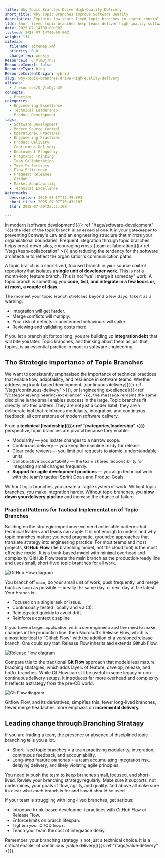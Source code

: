 ```yaml
---
title: Why Topic Branches Drive High-Quality Delivery
short_title: Why Topic Branches Improve Software Quality
description: Explains how short-lived topic branches in source control improve software quality, enable modularity, speed up integration, and support agile, continuous delivery practices.
tldr: Short-lived topic branches help teams deliver high-quality software by making integration easier, reducing merge conflicts, and supporting modular, continuous delivery. Adopting models like GitHub Flow or Release Flow keeps work focused and feedback fast, while long-lived branches increase risk and slow down delivery. Development managers should enforce small, short-lived branches and regularly review branching strategies to maintain flow, agility, and quality.
date: 2025-07-14T09:00:00Z
lastmod: 2025-07-14T09:00:00Z
weight: 115
sitemap:
  filename: sitemap.xml
  priority: 0.8
  changefreq: weekly
ResourceId: O_VlmDj7n3V
ResourceImport: false
ResourceType: blog
ResourceContentOrigin: hybrid
slug: why-topic-branches-drive-high-quality-delivery
aliases:
  - /resources/O_VlmDj7n3V
concepts:
  - Practice
categories:
  - Engineering Excellence
  - Technical Leadership
  - Product Development
tags:
  - Software Development
  - Modern Source Control
  - Operational Practices
  - Engineering Practices
  - Product Delivery
  - Continuous Delivery
  - Deployment Frequency
  - Pragmatic Thinking
  - Team Collaboration
  - Team Performance
  - Flow Efficiency
  - Frequent Releases
  - GitHub
  - Market Adaptability
  - Technical Excellence
Watermarks:
  description: 2025-05-07T12:48:56Z
  short_title: 2025-07-07T16:43:16Z
  tldr: 2025-07-30T23:22:10Z

---
```

In modern [software development]({{< ref "/tags/software-development" >}}) the idea of the topic branch is an essecial one. It is your gatekeeper to preventing Conway's Law and an engineering structure that mirrors your organisational boundaries. Frequent integration through topic branches helps break down silos, encouraging cross-[team collaboration]({{< ref "/tags/team-collaboration" >}}) and reducing the tendency for the software architecture to reflect the organisation's communication paths.

A topic branch is a short-lived, focused branch in your source control repository that isolates a **single unit of developer work**. This is not a month-long feature branch. This is not "we'll merge it someday" work. A topic branch is something you **code, test, and integrate in a few hours or, at most, a couple of days**.

The moment your topic branch stretches beyond a few days, take it as a warning:

- Integration will get harder.
- Merge conflicts will multiply.
- Your risk of defects or unintended behaviours will spike.
- Reviewing and validating costs more

If you let a branch sit for too long, you are building up **integration debt** that will bite you later. Topic branches, and thinking about them as just that, topics, is an essential practice in modern software engineering.

## The Strategic importance of Topic Branches

We want to consistently emphasised the importance of technical practices that enable flow, adaptability, and resilience in software teams. Whether addressing trunk-based development, [continuous delivery]({{< ref "/tags/continuous-delivery" >}}), or [engineering excellence]({{< ref "/categories/engineering-excellence" >}}), the message remains the same: discipline in the small enables success in the large. Topic branches fit directly into this pattern. They are not just a coder habit; they are a deliberate tool that reinforces modularity, integration, and continuous feedback, all cornerstones of modern software delivery.

From a **technical [leadership]({{< ref "/categories/leadership" >}})** perspective, topic branches are pivotal because they enable:

- Modularity — you isolate changes to a narrow scope.
- Continuous delivery — you keep the mainline ready for release.
- Clear code reviews — you limit pull requests to atomic, understandable units.
- Collaborative accountability — the team shares responsibility for integrating small changes frequently.
- **Support for agile development practices** — you align technical work with the team’s tactical Sprint Goals and Product Goals.

Without topic branches, you create a fragile system of work. Without topic branches, you make integration harder. Without topic branches, you **slow down your delivery pipeline** and increase the chance of failure.

### Practical Patterns for Tactical Implementation of Topic Branches

Building on the strategic importance we need actionable patterns that technical leaders and teams can apply. It is not enough to understand why topic branches matter; you need pragmatic, grounded approaches that translate strategy into engineering practice. For most teams and most projects, **GitHub Flow** (the branching model, not the cloud tool) is the most effective model. It is a trunk-based model with minimal overhead and complexity. GitHub Flow treats the main branch as the production-ready line and uses small, short-lived topic branches for all work.

![GitHub Flow diagram](images/branchstrategy-trunkbased.png)

You branch off `main`, do your small unit of work, push frequently, and merge back as soon as possible — ideally the same day, or next day at the latest. Your branch is:

- Focused on a single task or issue.
- Continuously tested (locally and via CI).
- Reintegrated quickly to avoid drift.
- Reinforces context disapline

If you have a larger application with more engineers and the need to make changes in the production line, then Microsoft’s Release Flow, which is almost identical to "Github Flow" with the addition of a versioned release branch. One could say that  Release Flow inherits and extends Github Flow.

![Release Flow diagram](images/branchstrategy-releaseflow.png)

Compare this to the traditional **Git Flow** approach that models less mature braching stratagies, which adds layers of feature, develop, release, and hotfix branches. While Git Flow can still be useful in some legacy or non-continuous delivery setups, it introduces far more overhead and complexity. It reflects a strategy from the pre-CD world.

![Git Flow diagram](images/branchstrategy-old-school.png)

Gitflow Flow, and its derivatives, simplifies this: fewer long-lived branches, fewer merge headaches, more emphasis on **incremental delivery**.

## Leading change through Branching Stratagy

If you are leading a team, the presence or absence of disciplined topic branching tells you a lot.

- Short-lived topic branches = a team practising modularity, integration, continuous feedback, and accountability.
- Long-lived feature branches = a team accumulating integration risk, delaying delivery, and likely violating agile principles.

You need to push the team to keep branches small, focused, and short-lived. Review your branching strategy regularly. Make sure it supports, not undermines, your goals of flow, agility, and quality. And above all make sure its clear what each branch is for and how it should be used.

If your team is struggling with long-lived branches, get serious:

- Introduce trunk-based development practices with GitHub Flow or Release Flow.
- Enforce limits on branch lifespan.
- Tighten your CI/CD loops.
- Teach your team the cost of integration delay.

Remember: your branching strategy is not just a technical choice. It is a critical enabler of continuous [value delivery]({{< ref "/tags/value-delivery" >}}).
